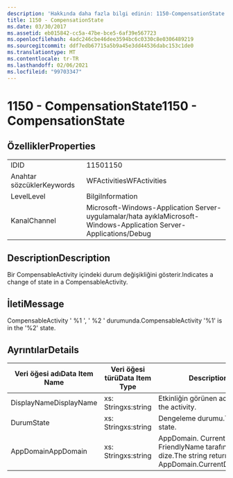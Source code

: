```yaml
---
description: 'Hakkında daha fazla bilgi edinin: 1150-CompensationState'
title: 1150 - CompensationState
ms.date: 03/30/2017
ms.assetid: eb015842-cc5a-47be-bce5-6af39e567723
ms.openlocfilehash: 4adc246cbe46dee3594bc6c0330c8e0306489219
ms.sourcegitcommit: ddf7edb67715a5b9a45e3dd44536dabc153c1de0
ms.translationtype: MT
ms.contentlocale: tr-TR
ms.lasthandoff: 02/06/2021
ms.locfileid: "99703347"
---
```

# <a name="1150---compensationstate"></a><span data-ttu-id="796f8-103">1150 - CompensationState</span><span class="sxs-lookup"><span data-stu-id="796f8-103">1150 - CompensationState</span></span>

## <a name="properties"></a><span data-ttu-id="796f8-104">Özellikler</span><span class="sxs-lookup"><span data-stu-id="796f8-104">Properties</span></span>  
  
|||  
|-|-|  
|<span data-ttu-id="796f8-105">ID</span><span class="sxs-lookup"><span data-stu-id="796f8-105">ID</span></span>|<span data-ttu-id="796f8-106">1150</span><span class="sxs-lookup"><span data-stu-id="796f8-106">1150</span></span>|  
|<span data-ttu-id="796f8-107">Anahtar sözcükler</span><span class="sxs-lookup"><span data-stu-id="796f8-107">Keywords</span></span>|<span data-ttu-id="796f8-108">WFActivities</span><span class="sxs-lookup"><span data-stu-id="796f8-108">WFActivities</span></span>|  
|<span data-ttu-id="796f8-109">Level</span><span class="sxs-lookup"><span data-stu-id="796f8-109">Level</span></span>|<span data-ttu-id="796f8-110">Bilgi</span><span class="sxs-lookup"><span data-stu-id="796f8-110">Information</span></span>|  
|<span data-ttu-id="796f8-111">Kanal</span><span class="sxs-lookup"><span data-stu-id="796f8-111">Channel</span></span>|<span data-ttu-id="796f8-112">Microsoft-Windows-Application Server-uygulamalar/hata ayıkla</span><span class="sxs-lookup"><span data-stu-id="796f8-112">Microsoft-Windows-Application Server-Applications/Debug</span></span>|  
  
## <a name="description"></a><span data-ttu-id="796f8-113">Description</span><span class="sxs-lookup"><span data-stu-id="796f8-113">Description</span></span>  

 <span data-ttu-id="796f8-114">Bir CompensableActivity içindeki durum değişikliğini gösterir.</span><span class="sxs-lookup"><span data-stu-id="796f8-114">Indicates a change of state in a CompensableActivity.</span></span>  
  
## <a name="message"></a><span data-ttu-id="796f8-115">İleti</span><span class="sxs-lookup"><span data-stu-id="796f8-115">Message</span></span>  

 <span data-ttu-id="796f8-116">CompensableActivity ' %1 ', ' %2 ' durumunda.</span><span class="sxs-lookup"><span data-stu-id="796f8-116">CompensableActivity '%1' is in the '%2' state.</span></span>  
  
## <a name="details"></a><span data-ttu-id="796f8-117">Ayrıntılar</span><span class="sxs-lookup"><span data-stu-id="796f8-117">Details</span></span>  
  
|<span data-ttu-id="796f8-118">Veri öğesi adı</span><span class="sxs-lookup"><span data-stu-id="796f8-118">Data Item Name</span></span>|<span data-ttu-id="796f8-119">Veri öğesi türü</span><span class="sxs-lookup"><span data-stu-id="796f8-119">Data Item Type</span></span>|<span data-ttu-id="796f8-120">Description</span><span class="sxs-lookup"><span data-stu-id="796f8-120">Description</span></span>|  
|--------------------|--------------------|-----------------|  
|<span data-ttu-id="796f8-121">DisplayName</span><span class="sxs-lookup"><span data-stu-id="796f8-121">DisplayName</span></span>|<span data-ttu-id="796f8-122">xs: String</span><span class="sxs-lookup"><span data-stu-id="796f8-122">xs:string</span></span>|<span data-ttu-id="796f8-123">Etkinliğin görünen adı.</span><span class="sxs-lookup"><span data-stu-id="796f8-123">The display name of the activity.</span></span>|  
|<span data-ttu-id="796f8-124">Durum</span><span class="sxs-lookup"><span data-stu-id="796f8-124">State</span></span>|<span data-ttu-id="796f8-125">xs: String</span><span class="sxs-lookup"><span data-stu-id="796f8-125">xs:string</span></span>|<span data-ttu-id="796f8-126">Dengeleme durumu.</span><span class="sxs-lookup"><span data-stu-id="796f8-126">The compensation state.</span></span>|  
|<span data-ttu-id="796f8-127">AppDomain</span><span class="sxs-lookup"><span data-stu-id="796f8-127">AppDomain</span></span>|<span data-ttu-id="796f8-128">xs: String</span><span class="sxs-lookup"><span data-stu-id="796f8-128">xs:string</span></span>|<span data-ttu-id="796f8-129">AppDomain. CurrentDomain. FriendlyName tarafından döndürülen dize.</span><span class="sxs-lookup"><span data-stu-id="796f8-129">The string returned by AppDomain.CurrentDomain.FriendlyName.</span></span>|
